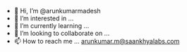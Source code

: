 - 👋 Hi, I’m @arunkumarmadesh
- 👀 I’m interested in ...
- 🌱 I’m currently learning ...
- 💞️ I’m looking to collaborate on ...
- 📫 How to reach me ... arunkumar.m@saankhyalabs.com

<!---
arunkumarmadesh/arunkumarmadesh is a ✨ special ✨ repository because its `README.md` (this file) appears on your GitHub profile.
You can click the Preview link to take a look at your changes.
--->
